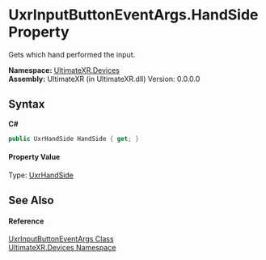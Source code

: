 # UxrInputButtonEventArgs.HandSide Property 
 

Gets which hand performed the input.

**Namespace:**&nbsp;<a href="N_UltimateXR_Devices">UltimateXR.Devices</a><br />**Assembly:**&nbsp;UltimateXR (in UltimateXR.dll) Version: 0.0.0.0

## Syntax

**C#**<br />
``` C#
public UxrHandSide HandSide { get; }
```


#### Property Value
Type: <a href="T_UltimateXR_Core_UxrHandSide">UxrHandSide</a>

## See Also


#### Reference
<a href="T_UltimateXR_Devices_UxrInputButtonEventArgs">UxrInputButtonEventArgs Class</a><br /><a href="N_UltimateXR_Devices">UltimateXR.Devices Namespace</a><br />